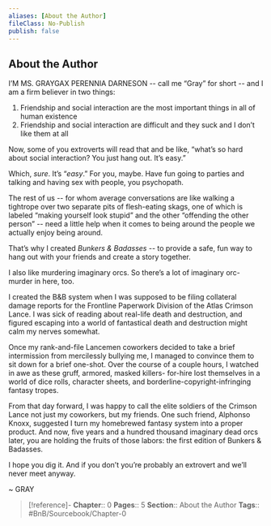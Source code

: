 ```yaml
---
aliases: [About the Author]
fileClass: No-Publish
publish: false
---
```


## About the Author

I’M MS. GRAYGAX PERENNIA DARNESON -- call me “Gray” for short -- and I am a firm believer in two things:

1. Friendship and social interaction are the most important things in all of human existence
2. Friendship and social interaction are difficult and they suck and I don’t like them at all

Now, some of you extroverts will read that and be like, “what’s so hard about social interaction? You just hang out. It’s easy.”

Which, *sure*. It’s “*easy*.” For you, maybe. Have fun going to parties and talking and having sex with people, you psychopath.

The rest of us -- for whom average conversations are like walking a tightrope over two separate pits of flesh-eating skags, one of which is labeled “making yourself look stupid” and the other “offending the other person” -- need a little help when it comes to being around the people we actually enjoy being around.

That’s why I created *Bunkers & Badasses* -- to provide a safe, fun way to hang out with your friends and create a story together.

I also like murdering imaginary orcs. So there’s a lot of imaginary orc-murder in here, too.

I created the B&B system when I was supposed to be filing collateral damage reports for the Frontline Paperwork Division of the Atlas Crimson Lance. I was sick of reading about real-life death and destruction, and figured escaping into a world of fantastical death and destruction might calm my nerves somewhat.

Once my rank-and-file Lancemen coworkers decided to take a brief intermission from mercilessly bullying me, I managed to convince them to sit down for a brief one-shot. Over the course of a couple hours, I watched in awe as these gruff, armored, masked killers- for-hire lost themselves in a world of dice rolls, character sheets, and borderline-copyright-infringing fantasy tropes.

From that day forward, I was happy to call the elite soldiers of the Crimson Lance not just my coworkers, but my friends. One such friend, Alphonso Knoxx, suggested I turn my homebrewed fantasy system into a proper product. And now, five years and a hundred thousand imaginary dead orcs later, you are holding the fruits of those labors: the first edition of Bunkers & Badasses.

I hope you dig it. And if you don’t you’re probably an extrovert and we’ll never meet anyway.

~ GRAY

> [!reference]- 
> **Chapter**:: 0
> **Pages**:: 5
> **Section**:: About the Author
> **Tags**:: #BnB/Sourcebook/Chapter-0
